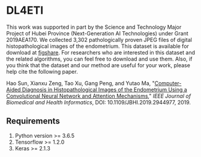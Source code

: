 # DL4ETI

This work was supported in part by the Science and Technology Major Project of Hubei Province (Next-Generation AI Technologies) under Grant 2019AEA170. We collected 3,302 pathologically proven JPEG files of digital histopathological images of the endometrium. This dataset is available for download at [figshare](https://doi.org/10.6084/m9.figshare.7306361.v2). For researchers who are interested in this dataset and the related algorithms, you can feel free to download and use them. Also, if you think that the dataset and our method are useful for your work, please help cite the following paper.

Hao Sun, Xianxu Zeng, Tao Xu, Gang Peng, and Yutao Ma, "[Computer-Aided Diagnosis in Histopathological Images of the Endometrium Using a Convolutional Neural Network and Attention Mechanisms](https://ieeexplore.ieee.org/document/8854180)," _IEEE Journal of Biomedical and Health Informatics_, DOI: 10.1109/JBHI.2019.2944977, 2019.

## Requirements

1. Python version >= 3.6.5
2. Tensorflow >= 1.2.0
3. Keras >= 2.1.3
